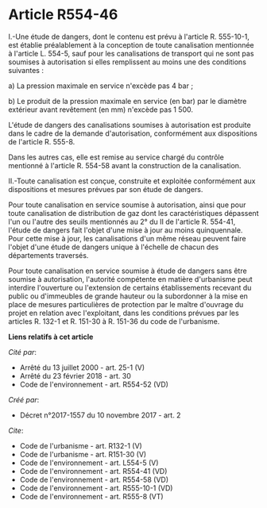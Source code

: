 # Article R554-46

I.-Une étude de dangers, dont le contenu est prévu à l'article R. 555-10-1, est établie préalablement à la conception de
toute canalisation mentionnée à l'article L. 554-5, sauf pour les canalisations de transport qui ne sont pas soumises à
autorisation si elles remplissent au moins une des conditions suivantes : 

a) La pression maximale en service n'excède pas 4 bar ; 

b) Le produit de la pression maximale en service (en bar) par le diamètre extérieur avant revêtement (en mm) n'excède pas 1
500. 

L'étude de dangers des canalisations soumises à autorisation est produite dans le cadre de la demande d'autorisation,
conformément aux dispositions de l'article R. 555-8. 

Dans les autres cas, elle est remise au service chargé du contrôle mentionné à l'article R. 554-58 avant la construction de
la canalisation. 

II.-Toute canalisation est conçue, construite et exploitée conformément aux dispositions et mesures prévues par son étude de
dangers. 

Pour toute canalisation en service soumise à autorisation, ainsi que pour toute canalisation de distribution de gaz dont les
caractéristiques dépassent l'un ou l'autre des seuils mentionnés au 2° du II de l'article R. 554-41, l'étude de dangers fait
l'objet d'une mise à jour au moins quinquennale. Pour cette mise à jour, les canalisations d'un même réseau peuvent faire
l'objet d'une étude de dangers unique à l'échelle de chacun des départements traversés. 

Pour toute canalisation en service soumise à étude de dangers sans être soumise à autorisation, l'autorité compétente en
matière d'urbanisme peut interdire l'ouverture ou l'extension de certains établissements recevant du public ou d'immeubles de
grande hauteur ou la subordonner à la mise en place de mesures particulières de protection par le maître d'ouvrage du projet
en relation avec l'exploitant, dans les conditions prévues par les articles R. 132-1 et R. 151-30 à R. 151-36 du code de
l'urbanisme.

**Liens relatifs à cet article**

_Cité par_:

  - Arrêté du 13 juillet 2000 - art. 25-1 (V)
  - Arrêté du 23 février 2018 - art. 30
  - Code de l'environnement - art. R554-52 (VD)

_Créé par_:

  - Décret n°2017-1557 du 10 novembre 2017 - art. 2

_Cite_:

  - Code de l'urbanisme - art. R132-1 (V)
  - Code de l'urbanisme - art. R151-30 (V)
  - Code de l'environnement - art. L554-5 (V)
  - Code de l'environnement - art. R554-41 (VD)
  - Code de l'environnement - art. R554-58 (VD)
  - Code de l'environnement - art. R555-10-1 (VD)
  - Code de l'environnement - art. R555-8 (VT)
